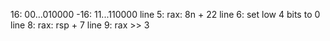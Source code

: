 16: 00...010000
-16: 11...110000
line 5: rax: 8n + 22
line 6: set low 4 bits to 0
line 8: rax: rsp + 7
line 9: rax >> 3